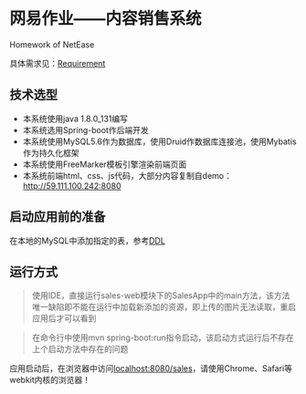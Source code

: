 # 网易作业——内容销售系统
Homework of NetEase

具体需求见：[Requirement](Requirement.md)

## 技术选型
- 本系统使用java 1.8.0_131编写
- 本系统选用Spring-boot作后端开发
- 本系统使用MySQL5.6作为数据库，使用Druid作数据库连接池，使用Mybatis作为持久化框架
- 本系统使用FreeMarker模板引擎渲染前端页面
- 本系统前端html、css、js代码，大部分内容复制自demo：http://59.111.100.242:8080

## 启动应用前的准备

在本地的MySQL中添加指定的表，参考[DDL](ddl.sql)

## 运行方式
> 使用IDE，直接运行sales-web模块下的SalesApp中的main方法，该方法唯一缺陷即不能在运行中加载新添加的资源，即上传的图片无法读取，重启应用后才可以看到

> 在命令行中使用mvn spring-boot:run指令启动，该启动方式运行后不存在上个启动方法中存在的问题

应用启动后，在浏览器中访问[localhost:8080/sales](localhost:8080/sales)，请使用Chrome、Safari等webkit内核的浏览器！